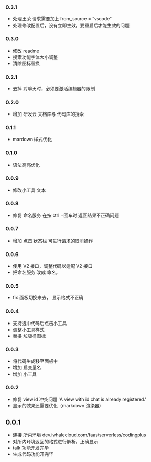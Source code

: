 ### 0.3.1

-   处理王荣 请求需要加上 from_source = “vscode”
-   处理修改配置后，没有立即生效，要重启后才能生效的问题

### 0.3.0

-   修改 readme
-   搜索功能字体大小调整
-   清除图标替换

### 0.2.1

-   去掉 对聊天时，必须要激活编辑器的限制

### 0.2.0

-   增加 研发云 文档库与 代码库的搜索

### 0.1.1

-   mardown 样式优化

### 0.1.0

-   语法高亮优化

### 0.0.9

-   修改小工具 文本

### 0.0.8

-   修复 命名服务 在按 ctrl +回车时 返回结果不正确问题

### 0.0.7

-   增加 点击 状态栏 可进行请求的取消操作

### 0.0.6

-   使用 V2 接口，调整代码以适配 V2 接口
-   把命名服务 改成 命名。

### 0.0.5

-   fix 面板切换来去， 显示格式不正确

### 0.0.4

-   支持选中代码后点击小工具
-   调整小工具样式
-   替换 垃圾桶图标

### 0.0.3

-   将代码生成移至面板中
-   增加 启变量名
-   增加 小工具

### 0.0.2

-   修复 view id 冲突问题 'A view with id chat is already registered.'
-   显示的效果还需要优化（markdown 渲染器）

## 0.0.1

-   连接 所内环境 dev.iwhalecloud.com/faas/serverless/codingplus
-   对所内环境返回的格式进行解析，正确显示
-   talk 功能开发完毕
-   生成代码功能开完毕
